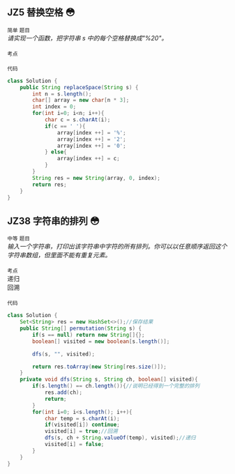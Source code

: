 ## JZ5  替换空格 :flushed:
`简单` `题目`<br>
*请实现一个函数，把字符串 s 中的每个空格替换成"%20"。* <br><br>
`考点`<br>
<br>
`代码`<br>
```java
class Solution {
    public String replaceSpace(String s) {
        int n = s.length();
        char[] array = new char[n * 3];
        int index = 0;
        for(int i=0; i<n; i++){
            char c = s.charAt(i);
            if(c == ' '){
                array[index ++] = '%';
                array[index ++] = '2';
                array[index ++] = '0';
            } else{
                array[index ++] = c;
            }
        }
        String res = new String(array, 0, index);
        return res;
    }
}
```
## JZ38  字符串的排列 :flushed:
`中等` `题目`<br>
*输入一个字符串，打印出该字符串中字符的所有排列。你可以以任意顺序返回这个字符串数组，但里面不能有重复元素。* <br><br>
`考点`<br>
递归<br>
回溯<br><br>
`代码`<br>
```java
class Solution {
    Set<String> res = new HashSet<>();//保存结果
    public String[] permutation(String s) {
        if(s == null) return new String[]{};
        boolean[] visited = new boolean[s.length()];

        dfs(s, "", visited);

        return res.toArray(new String[res.size()]);
    }
    private void dfs(String s, String ch, boolean[] visited){
        if(s.length() == ch.length()){//说明已经得到一个完整的排列
            res.add(ch);
            return;
        }
        for(int i=0; i<s.length(); i++){
            char temp = s.charAt(i);
            if(visited[i]) continue;
            visited[i] = true;//回溯
            dfs(s, ch + String.valueOf(temp), visited);//递归
            visited[i] = false;
        }
    }
}
```
